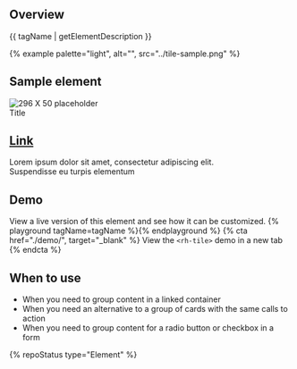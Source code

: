 ## Overview

{{ tagName | getElementDescription }}

{% example palette="light",
           alt="",
           src="../tile-sample.png" %}

## Sample element

<rh-tile>
    <img slot="image" src="//fakeimg.pl/296x50" alt="296 X 50 placeholder">
    <div slot="title">Title</div>
    <h2 slot="headline"><a href="#top">Link</a></h2>
    Lorem ipsum dolor sit amet, consectetur adipiscing elit.
    <div slot="footer">Suspendisse eu turpis elementum</div>
</rh-tile>

## Demo

  View a live version of this element and see how it can be customized.
  {% playground tagName=tagName %}{% endplayground %}
  {% cta href="./demo/", target="_blank" %}
    View the `<rh-tile>` demo in a new tab
  {% endcta %}

## When to use

- When you need to group content in a linked container
- When you need an alternative to a group of cards with the same calls to action
- When you need to group content for a radio button or checkbox in a form

{% repoStatus type="Element" %}

